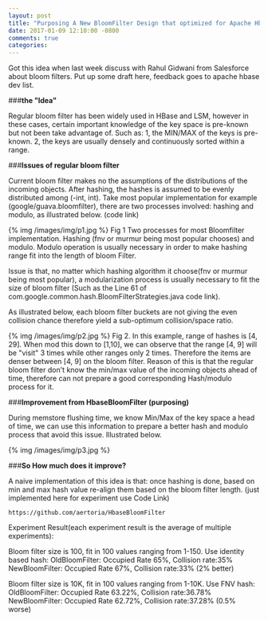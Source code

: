 ```yaml
---
layout: post
title: "Purposing A New BloomFilter Design that optimized for Apache Hbase"
date: 2017-01-09 12:10:00 -0800
comments: true
categories:
---
```

Got this idea when last week discuss with Rahul Gidwani from Salesforce about bloom filters. Put up some draft here, feedback goes to apache hbase dev list.


###__the "Idea"__

Regular bloom filter has been widely used in HBase and LSM, however in these cases, certain important knowledge of the key space is pre-known but not been take advantage of. Such as:
1, the MIN/MAX of the keys is pre-known.
2, the keys are usually densely and continuously sorted within a range.


###__Issues of regular bloom filter__

Current bloom filter makes no the assumptions of the distributions of the incoming objects. After hashing, the hashes is assumed to be evenly distributed among (-int, int).
Take most popular implementation for example (google/guava.bloomfilter), there are two processes involved: hashing and modulo, as illustrated below. (code link)

{% img /images/img/p1.jpg %}
Fig 1  Two processes for most Bloomfilter implementation. Hashing (fnv or murmur being most popular chooses) and modulo. Modulo operation is usually necessary in order to make hashing range fit into the length of bloom Filter.




Issue is that, no matter which hashing algorithm it choose(fnv or murmur being most popular), a modularization process is usually necessary to fit the size of bloom filter (Such as the Line 61 of com.google.common.hash.BloomFilterStrategies.java code link).  

As illustrated below, each bloom filter buckets are not giving the even collision chance therefore yield a sub-optimum collision/space ratio.

{% img /images/img/p2.jpg %}
Fig 2. In this example, range of hashes is [4, 29]. When mod this down to [1,10], we can observe that the range [4, 9] will be "visit" 3 times while other ranges only 2 times. Therefore the items are denser between [4, 9] on the bloom filter.  Reason of this is that the regular bloom filter don't know the min/max value of the incoming objects ahead of time, therefore can not prepare a good corresponding Hash/modulo process for it.




###__Improvement from HbaseBloomFilter (purposing)__

During memstore flushing time, we know Min/Max of the key space a head of time, we can use this information to prepare a better hash and modulo process that avoid this issue. Illustrated below.

{% img /images/img/p3.jpg %}



###__So How much does it improve?__

A naive implementation of this idea is that: once hashing is done, based on min and max hash value re-align them based on the bloom filter length. (just implemented here for experiment use Code Link)
```
https://github.com/aertoria/HbaseBloomFilter
```

Experiment Result(each experiment result is the average of multiple experiments):

Bloom filter size is 100, fit in 100 values ranging from 1-150. Use identity based hash:
OldBloomFilter:  Occupied Rate 65%, Collision rate:35%
NewBloomFilter: Occupied Rate 67%, Collision rate:33% (2% better)


Bloom filter size is 10K, fit in 100 values ranging from 1-10K. Use FNV hash:
OldBloomFilter:  Occupied Rate 63.22%, Collision rate:36.78%
NewBloomFilter: Occupied Rate 62.72%, Collision rate:37.28% (0.5% worse)
